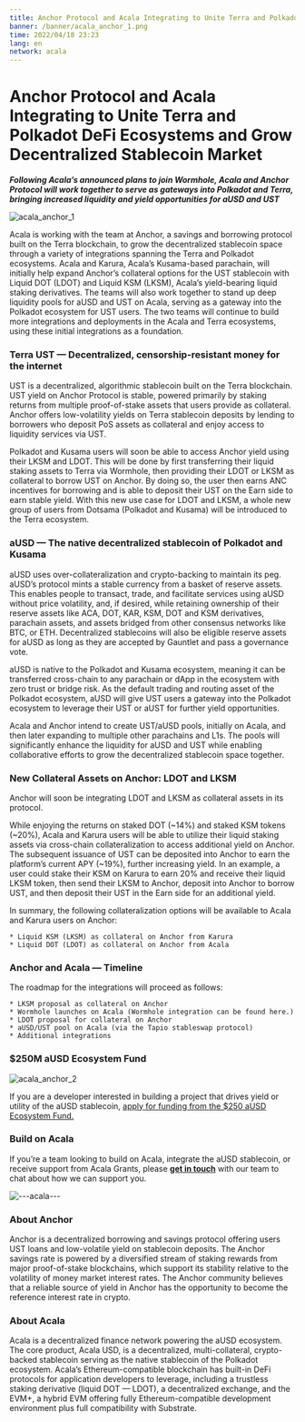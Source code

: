 ```yaml
---
title: Anchor Protocol and Acala Integrating to Unite Terra and Polkadot DeFi Ecosystems and Grow Decentralized Stablecoin Market
banner: /banner/acala_anchor_1.png
time: 2022/04/18 23:23
lang: en
network: acala
---
```



# Anchor Protocol and Acala Integrating to Unite Terra and Polkadot DeFi Ecosystems and Grow Decentralized Stablecoin Market

***Following Acala’s announced plans to join Wormhole, Acala and Anchor Protocol will work together to serve as gateways into Polkadot and Terra, bringing increased liquidity and yield opportunities for aUSD and UST***


![acala_anchor_1](/banner/acala_anchor_1.png)

Acala is working with the team at Anchor, a savings and borrowing protocol built on the Terra blockchain, to grow the decentralized stablecoin space through a variety of integrations spanning the Terra and Polkadot ecosystems. Acala and Karura, Acala’s Kusama-based parachain, will initially help expand Anchor’s collateral options for the UST stablecoin with Liquid DOT (LDOT) and Liquid KSM (LKSM), Acala’s yield-bearing liquid staking derivatives. The teams will also work together to stand up deep liquidity pools for aUSD and UST on Acala, serving as a gateway into the Polkadot ecosystem for UST users. The two teams will continue to build more integrations and deployments in the Acala and Terra ecosystems, using these initial integrations as a foundation. 


### Terra UST — Decentralized, censorship-resistant money for the internet
UST is a decentralized, algorithmic stablecoin built on the Terra blockchain. UST yield on Anchor Protocol is stable, powered primarily by staking returns from multiple proof-of-stake assets that users provide as collateral. Anchor offers low-volatility yields on Terra stablecoin deposits by lending to borrowers who deposit PoS assets as collateral and enjoy access to liquidity services via UST.  

Polkadot and Kusama users will soon be able to access Anchor yield using their LKSM and LDOT. This will be done by first transferring their liquid staking assets to Terra via Wormhole, then providing their LDOT or LKSM as collateral to borrow UST on Anchor. By doing so, the user then earns ANC incentives for borrowing and is able to deposit their UST on the Earn side to earn stable yield. With this new use case for LDOT and LKSM, a whole new group of users from Dotsama (Polkadot and Kusama) will be introduced to the Terra ecosystem.  


### aUSD — The native decentralized stablecoin of Polkadot and Kusama
aUSD uses over-collateralization and crypto-backing to maintain its peg. aUSD’s protocol mints a stable currency from a basket of reserve assets. This enables people to transact, trade, and facilitate services using aUSD without price volatility, and, if desired, while retaining ownership of their reserve assets like ACA, DOT, KAR, KSM, DOT and KSM derivatives, parachain assets, and assets bridged from other consensus networks like BTC, or ETH. Decentralized stablecoins will also be eligible reserve assets for aUSD as long as they are accepted by Gauntlet and pass a governance vote.  

aUSD is native to the Polkadot and Kusama ecosystem, meaning it can be transferred cross-chain to any parachain or dApp in the ecosystem with zero trust or bridge risk. As the default trading and routing asset of the Polkadot ecosystem, aUSD will give UST users a gateway into the Polkadot ecosystem to leverage their UST or aUST for further yield opportunities.  

Acala and Anchor intend to create UST/aUSD pools, initially on Acala, and then later expanding to multiple other parachains and L1s. The pools will significantly enhance the liquidity for aUSD and UST while enabling collaborative efforts to grow the decentralized stablecoin space together.  


### New Collateral Assets on Anchor: LDOT and LKSM
Anchor will soon be integrating LDOT and LKSM as collateral assets in its protocol.  


While enjoying the returns on staked DOT (~14%) and staked KSM tokens (~20%), Acala and Karura users will be able to utilize their liquid staking assets via cross-chain collateralization to access additional yield on Anchor. The subsequent issuance of UST can be deposited into Anchor to earn the platform’s current APY (~19%), further increasing yield. In an example, a user could stake their KSM on Karura to earn 20% and receive their liquid LKSM token, then send their LKSM to Anchor, deposit into Anchor to borrow UST, and then deposit their UST in the Earn side for an additional yield.  

In summary, the following collateralization options will be available to Acala and Karura users on Anchor:  

    * Liquid KSM (LKSM) as collateral on Anchor from Karura
    * Liquid DOT (LDOT) as collateral on Anchor from Acala  


### Anchor and Acala — Timeline  

The roadmap for the integrations will proceed as follows:  

    * LKSM proposal as collateral on Anchor
    * Wormhole launches on Acala (Wormhole integration can be found here.)
    * LDOT proposal for collateral on Anchor
    * aUSD/UST pool on Acala (via the Tapio stableswap protocol)
    * Additional integrations  


### $250M aUSD Ecosystem Fund

![acala_anchor_2](/illustration/acala_anchor_2.png)   

If you are a developer interested in building a project that drives yield or utility of the aUSD stablecoin, [apply for funding from the $250 aUSD Ecosystem Fund. ](https://acala.network/ecosystem-program)   


### Build on Acala

If you’re a team looking to build on Acala, integrate the aUSD stablecoin, or receive support from Acala Grants, please **[get in touch](https://aca.la/build-with-Acala)** with our team to chat about how we can support you.


![---acala---](/illustration/---acala---.png)

### About Anchor  

Anchor is a decentralized borrowing and savings protocol offering users UST loans and low-volatile yield on stablecoin deposits. The Anchor savings rate is powered by a diversified stream of staking rewards from major proof-of-stake blockchains, which support its stability relative to the volatility of money market interest rates. The Anchor community believes that a reliable source of yield in Anchor has the opportunity to become the reference interest rate in crypto.

### About Acala
Acala is a decentralized finance network powering the aUSD ecosystem. The core product, Acala USD, is a decentralized, multi-collateral, crypto-backed stablecoin serving as the native stablecoin of the Polkadot ecosystem. Acala’s Ethereum-compatible blockchain has built-in DeFi protocols for application developers to leverage, including a trustless staking derivative (liquid DOT — LDOT), a decentralized exchange, and the EVM+, a hybrid EVM offering fully Ethereum-compatible development environment plus full compatibility with Substrate.
